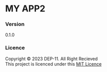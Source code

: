 # MY APP2

### Version
0.1.0

### Licence
Copyright © 2023 DEP-11. All Right Recieved <br>
This project is licenced under this [MIT Licence](Licence.txt)
